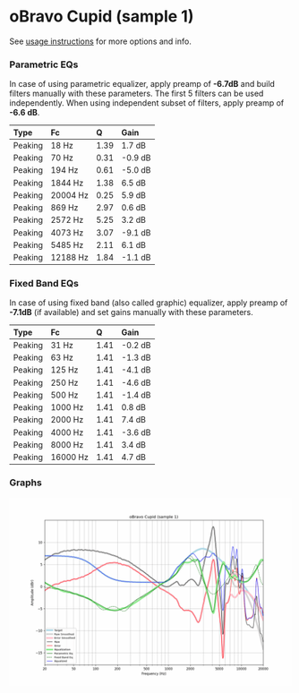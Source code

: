 # oBravo Cupid (sample 1)
See [usage instructions](https://github.com/jaakkopasanen/AutoEq#usage) for more options and info.

### Parametric EQs
In case of using parametric equalizer, apply preamp of **-6.7dB** and build filters manually
with these parameters. The first 5 filters can be used independently.
When using independent subset of filters, apply preamp of **-6.6 dB**.

| Type    | Fc       |    Q | Gain    |
|:--------|:---------|:-----|:--------|
| Peaking | 18 Hz    | 1.39 | 1.7 dB  |
| Peaking | 70 Hz    | 0.31 | -0.9 dB |
| Peaking | 194 Hz   | 0.61 | -5.0 dB |
| Peaking | 1844 Hz  | 1.38 | 6.5 dB  |
| Peaking | 20004 Hz | 0.25 | 5.9 dB  |
| Peaking | 869 Hz   | 2.97 | 0.6 dB  |
| Peaking | 2572 Hz  | 5.25 | 3.2 dB  |
| Peaking | 4073 Hz  | 3.07 | -9.1 dB |
| Peaking | 5485 Hz  | 2.11 | 6.1 dB  |
| Peaking | 12188 Hz | 1.84 | -1.1 dB |

### Fixed Band EQs
In case of using fixed band (also called graphic) equalizer, apply preamp of **-7.1dB**
(if available) and set gains manually with these parameters.

| Type    | Fc       |    Q | Gain    |
|:--------|:---------|:-----|:--------|
| Peaking | 31 Hz    | 1.41 | -0.2 dB |
| Peaking | 63 Hz    | 1.41 | -1.3 dB |
| Peaking | 125 Hz   | 1.41 | -4.1 dB |
| Peaking | 250 Hz   | 1.41 | -4.6 dB |
| Peaking | 500 Hz   | 1.41 | -1.4 dB |
| Peaking | 1000 Hz  | 1.41 | 0.8 dB  |
| Peaking | 2000 Hz  | 1.41 | 7.4 dB  |
| Peaking | 4000 Hz  | 1.41 | -3.6 dB |
| Peaking | 8000 Hz  | 1.41 | 3.4 dB  |
| Peaking | 16000 Hz | 1.41 | 4.7 dB  |

### Graphs
![](./oBravo%20Cupid%20(sample%201).png)